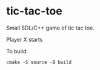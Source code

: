 # tic-tac-toe

Small SDL/C++ game of tic tac toe.

Player X starts

To build:

`cmake -S source -B build`
